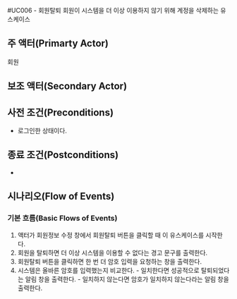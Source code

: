 #UC006 - 회원탈퇴
회원이 시스템을 더 이상 이용하지 않기 위해 계정을 삭제하는 유스케이스

## 주 액터(Primarty Actor)
회원

## 보조 액터(Secondary Actor)

## 사전 조건(Preconditions)
- 로그인한 상태이다.

## 종료 조건(Postconditions)
- 

## 시나리오(Flow of Events)

### 기본 흐름(Basic Flows of Events)
1. 액터가 회원정보 수정 창에서 회원탈퇴 버튼을 클릭할 때 이 유스케이스를 시작한다.
2. 회원을 탈퇴하면 더 이상 시스템을 이용할 수 없다는 경고 문구를 출력한다. 
3. 회원탈퇴 버튼을 클릭하면 한 번 더 암호 입력을 요청하는 창을 출력한다. 
4. 시스템은 올바른 암호를 입력했는지 비교한다. 
        - 일치한다면 성공적으로 탈퇴되었다는 알림 창을 출력한다.
        - 일치하지 않는다면 암호가 일치하지 않는다라는 알림 창을 출력한다.  



